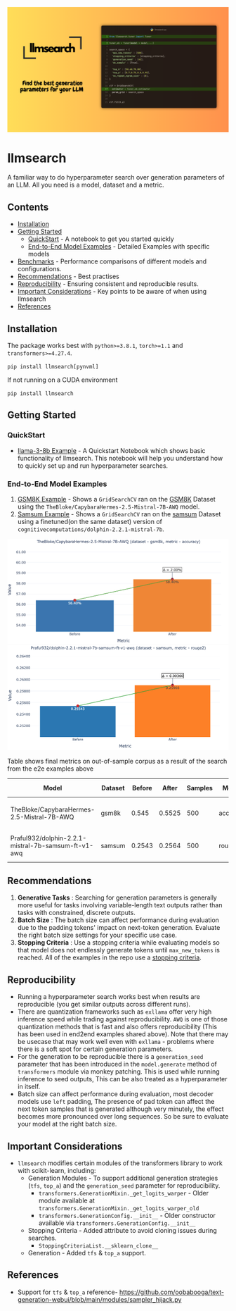 ![llmsearch](assets/llmsearch.png)
# llmsearch

A familiar way to do  hyperparameter search over generation parameters of an LLM. All you need is a model, dataset and a metric.

## Contents
- [Installation](#installation)
- [Getting Started](#getting-started)
    - [QuickStart](#quickstart) - A notebook to get you started quickly
    - [End-to-End Model Examples](#end-to-end-model-examples) - Detailed Examples with specific models
- [Benchmarks](#benchmarks) - Performance comparisons of different models and configurations.
- [Recommendations](#recommendations) - Best practises
- [Reproducibility](#reproducibility) - Ensuring consistent and reproducible results.
- [Important Considerations](#important-considerations) - Key points to be aware of when using llmsearch
- [References](#references)
## Installation
The package works best with `python>=3.8.1`, `torch>=1.1` and `transformers>=4.27.4`.
```
pip install llmsearch[pynvml]
```
If not running on a CUDA environment
```
pip install llmsearch
```

## Getting Started

### QuickStart
- [llama-3-8b Example]() - A Quickstart Notebook which shows basic functionality of llmsearch. This notebook will help you understand how to quickly set up and run hyperparameter searches.

### End-to-End Model Examples
1. [GSM8K Example](https://github.com/Praful932/llmsearch/blob/main/examples/gsm8k_example.ipynb) - Shows a `GridSearchCV` ran on the [GSM8K](https://huggingface.co/datasets/gsm8k) Dataset using the `TheBloke/CapybaraHermes-2.5-Mistral-7B-AWQ` model.
2. [Samsum Example](https://github.com/Praful932/llmsearch/blob/main/examples/samsum_example.ipynb) - Shows a `GridSearchCV` ran on the [samsum]() Dataset
using a finetuned(on the same dataset) version of `cognitivecomputations/dolphin-2.2.1-mistral-7b`.

![llmsearch](assets/bm_gsm8k.png)
![llmsearch](assets/bm_samsum.png)

Table shows final metrics on out-of-sample corpus as a result of the search from the e2e examples above

| Model                                                   | Dataset | Before  | After   | Samples | Metric    | Best Parameters                                                                                                                                                     | Metric File                                            |
|---------------------------------------------------------|---------|---------|---------|---------|-----------|---------------------------------------------------------------------------------------------------------------------------------------------------------------------|-------------------------------------------------------------|
| TheBloke/CapybaraHermes-2.5-Mistral-7B-AWQ              | gsm8k   | 0.545   | 0.5525  | 500     | accuracy  | {'do_sample': True, 'generation_seed': 42, 'max_new_tokens': 500, 'no_repeat_ngram_size': 0, 'stopping_criteria': [<llmsearch.scripts.stopping_criteria.MultiTokenStoppingCriteria object at 0x7f8f9e357c40>], 'top_k': 10, 'top_p': 0.7} | [metric_file](/Users/praful932/myfiles/code/llmsearch/examples/gsm-8k-best-params-150s-capybara-7b.json)  |
| Praful932/dolphin-2.2.1-mistral-7b-samsum-ft-v1-awq     | samsum  | 0.2543 | 0.2564 | 500     | rouge_2   | {'do_sample': True, 'generation_seed': 42, 'max_new_tokens': 70, 'no_repeat_ngram_size': 0, 'stopping_criteria': [<llmsearch.scripts.stopping_criteria.MultiTokenStoppingCriteria object at 0x7f3b38303610>], 'temperature': 0.1, 'top_k': 50}  | [metric_file](/Users/praful932/myfiles/code/llmsearch/examples/samsum-best-params-500s-tune-capybara-7b.json)  |



## Recommendations
1. **Generative Tasks** : Searching for generation parameters is generally more useful for tasks involving variable-length text outputs rather than tasks with constrained, discrete outputs.
2. **Batch Size** : The batch size can affect performance during evaluation due to the padding tokens' impact on next-token generation. Evaluate the right batch size settings for your specific use case.
3. **Stopping Criteria** : Use a stopping criteria while evaluating models so that model does not endlessly generate tokens until `max_new_tokens` is reached. All of the examples in the repo use a [stopping criteria]().

## Reproducibility
- Running a hyperparameter search works best when results are reproducible (you get similar outputs across different runs).
- There are quantization frameworks such as `exllama` offer very high inference speed while trading against reproducibility. `AWQ` is one of those quantization methods that is fast and also offers reproducibility (This has been used in end2end examples shared above). Note that there may be usecase that may work well even with `exllama` - problems where there is a soft spot for certain generation parameters.
- For the generation to be reproducible there is a `generation_seed` parameter that has been introduced in the `model.generate` method of `transformers` module via monkey patching. This is used while running inference to seed outputs, This can be also treated as a hyperparameter in itself.
- Batch size can affect performance during evaluation, most decoder models use `left` padding, The presence of pad token can affect the next token samples that is generated although very minutely, the effect becomes more pronounced over long sequences. So be sure to evaluate your model at the right batch size.

## Important Considerations
- `llmsearch` modifies certain modules of the transformers library to work with scikit-learn, including:
    - Generation Modules - To support additional generation strategies (`tfs`, `top_a`) and the `generation_seed` parameter for reproducibility.
        - `transformers.GenerationMixin._get_logits_warper` - Older module available at `transformers.GenerationMixin._get_logits_warper_old`
        - `transformers.GenerationConfig.__init__` - Older constructor available via `transformers.GenerationConfig.__init__`
    - Stopping Criteria - Added attribute to avoid cloning issues during searches.
        - `StoppingCriteriaList.__sklearn_clone__`
    - Generation - Added `tfs` & `top_a` support.

## References
- Support for `tfs` & `top_a` reference- https://github.com/oobabooga/text-generation-webui/blob/main/modules/sampler_hijack.py
